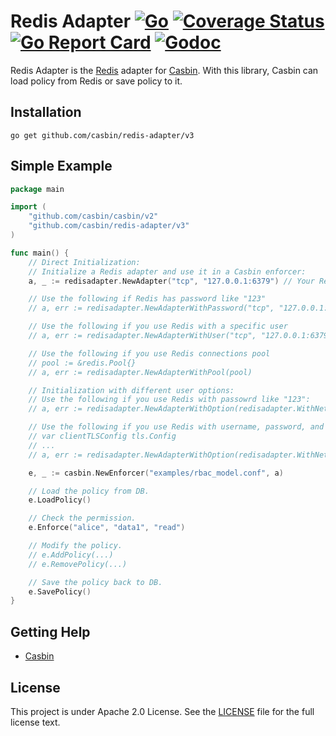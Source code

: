 # Redis Adapter [![Go](https://github.com/casbin/redis-adapter/actions/workflows/ci.yml/badge.svg)](https://github.com/casbin/redis-adapter/actions/workflows/ci.yml) [![Coverage Status](https://coveralls.io/repos/github/casbin/redis-adapter/badge.svg?branch=master)](https://coveralls.io/github/casbin/redis-adapter?branch=master) [![Go Report Card](https://goreportcard.com/badge/github.com/casbin/redis-adapter)](https://goreportcard.com/report/github.com/casbin/redis-adapter) [![Godoc](https://godoc.org/github.com/casbin/redis-adapter?status.svg)](https://godoc.org/github.com/casbin/redis-adapter)

Redis Adapter is the [Redis](https://redis.io/) adapter for [Casbin](https://github.com/casbin/casbin). With this library, Casbin can load policy from Redis or save policy to it.

## Installation

    go get github.com/casbin/redis-adapter/v3

## Simple Example

```go
package main

import (
	"github.com/casbin/casbin/v2"
	"github.com/casbin/redis-adapter/v3"
)

func main() {
	// Direct Initialization:
	// Initialize a Redis adapter and use it in a Casbin enforcer:
	a, _ := redisadapter.NewAdapter("tcp", "127.0.0.1:6379") // Your Redis network and address.

	// Use the following if Redis has password like "123"
	// a, err := redisadapter.NewAdapterWithPassword("tcp", "127.0.0.1:6379", "123")

	// Use the following if you use Redis with a specific user 
	// a, err := redisadapter.NewAdapterWithUser("tcp", "127.0.0.1:6379", "username", "password")

	// Use the following if you use Redis connections pool
	// pool := &redis.Pool{}
	// a, err := redisadapter.NewAdapterWithPool(pool)

	// Initialization with different user options:
	// Use the following if you use Redis with passowrd like "123":
	// a, err := redisadapter.NewAdapterWithOption(redisadapter.WithNetwork("tcp"), redisadapter.WithAddress("127.0.0.1:6379"), redisadapter.WithPassword("123"))

	// Use the following if you use Redis with username, password, and TLS option:
	// var clientTLSConfig tls.Config
	// ...
	// a, err := redisadapter.NewAdapterWithOption(redisadapter.WithNetwork("tcp"), redisadapter.WithAddress("127.0.0.1:6379"), redisadapter.WithUsername("testAccount"), redisadapter.WithPassword("123456"), redisadapter.WithTls(&clientTLSConfig))

	e, _ := casbin.NewEnforcer("examples/rbac_model.conf", a)

	// Load the policy from DB.
	e.LoadPolicy()

	// Check the permission.
	e.Enforce("alice", "data1", "read")

	// Modify the policy.
	// e.AddPolicy(...)
	// e.RemovePolicy(...)

	// Save the policy back to DB.
	e.SavePolicy()
}
```

## Getting Help

- [Casbin](https://github.com/casbin/casbin)

## License

This project is under Apache 2.0 License. See the [LICENSE](LICENSE) file for the full license text.
